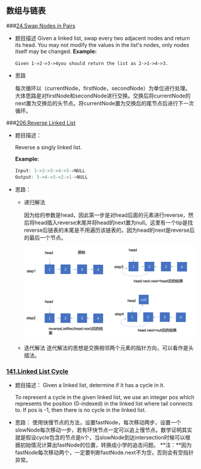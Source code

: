 ## 数组与链表
###[24.Swap Nodes in Pairs](https://leetcode.com/problems/swap-nodes-in-pairs/description/)

- 题目描述
  Given a linked list, swap every two adjacent nodes and return its head.
  You may not modify the values in the list's nodes, only nodes itself may be changed.
  **Example:**  

  ```Given 1->2->3->4you should return the list as 2->1->4->3.```

- 思路

  每次循环以（currentNode，firstNode，secondNode）为单位进行处理。大体思路是对firstNode和secondNode进行交换。交换后将currentNode的next置为交换后的头节点。将currentNode置为交换后的尾节点后进行下一次循环。

  

###[206.Reverse Linked List](https://leetcode.com/problems/reverse-linked-list/description/)

- 题目描述：

  Reverse a singly linked list.

  **Example:**

  ```java
  Input: 1->2->3->4->5->NULL
  Output: 5->4->3->2->1->NULL
  ```

- 思路：

  - 递归解法

    因为给的参数是head，因此第一步是对head后面的元素进行reverse，然后将head插入reverse末尾并将head的next置为null。这里有一个tip是找reverse后链表的末尾是不用遍历该链表的，因为head的next是reverse后的最后一个节点。

    ![](./pics/revese_rec.png)

  - 迭代解法
    迭代解法的思想是交换相邻两个元素的指针方向，可以看作是头插法。

### [141.Linked List Cycle](https://leetcode.com/problems/linked-list-cycle/description/)
- 题目描述：
  Given a linked list, determine if it has a cycle in it.

  To represent a cycle in the given linked list, we use an integer pos which represents the position (0-indexed) in the linked list where tail connects to. If pos is -1, then there is no cycle in the linked list.
- 思路：
  使用快慢节点的方法，设置fastNode，每次移动两步，设置一个slowNode每次移动一步，若有环快节点一定可以追上慢节点。数学证明其实就是假设cycle包含的节点是n个，当slowNode到达intersection时候可以根据初始情况计算出fastNode的位置，转换成小学的追击问题。
  **注：**因为fastNode每次移动两个，一定要判断fastNode.next不为空，否则会有空指针异常。


